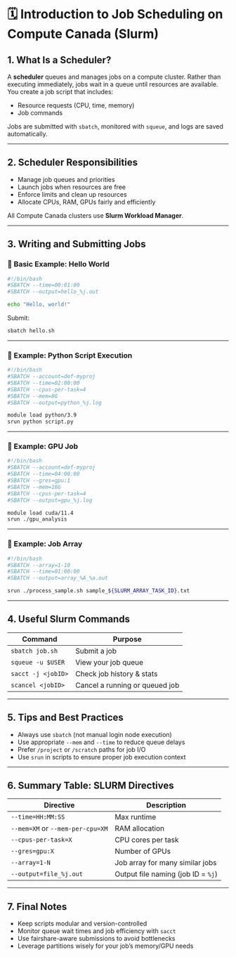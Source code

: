 # 🗓️ Introduction to Job Scheduling on Compute Canada (Slurm)

## 1. What Is a Scheduler?
A **scheduler** queues and manages jobs on a compute cluster. Rather than executing immediately, jobs wait in a queue until resources are available. You create a job script that includes:

- Resource requests (CPU, time, memory)
- Job commands

Jobs are submitted with `sbatch`, monitored with `squeue`, and logs are saved automatically.

---

## 2. Scheduler Responsibilities

- Manage job queues and priorities
- Launch jobs when resources are free
- Enforce limits and clean up resources
- Allocate CPUs, RAM, GPUs fairly and efficiently

All Compute Canada clusters use **Slurm Workload Manager**.

---

## 3. Writing and Submitting Jobs

### 🔹 Basic Example: Hello World
```bash
#!/bin/bash
#SBATCH --time=00:01:00
#SBATCH --output=hello_%j.out

echo "Hello, world!"
```
Submit:
```bash
sbatch hello.sh
```

---

### 🔹 Example: Python Script Execution
```bash
#!/bin/bash
#SBATCH --account=def-myproj
#SBATCH --time=02:00:00
#SBATCH --cpus-per-task=4
#SBATCH --mem=8G
#SBATCH --output=python_%j.log

module load python/3.9
srun python script.py
```

---

### 🔹 Example: GPU Job
```bash
#!/bin/bash
#SBATCH --account=def-myproj
#SBATCH --time=04:00:00
#SBATCH --gres=gpu:1
#SBATCH --mem=16G
#SBATCH --cpus-per-task=4
#SBATCH --output=gpu_%j.log

module load cuda/11.4
srun ./gpu_analysis
```

---

### 🔹 Example: Job Array
```bash
#!/bin/bash
#SBATCH --array=1-10
#SBATCH --time=01:00:00
#SBATCH --output=array_%A_%a.out

srun ./process_sample.sh sample_${SLURM_ARRAY_TASK_ID}.txt
```

---

## 4. Useful Slurm Commands

| Command                | Purpose                                |
|------------------------|----------------------------------------|
| `sbatch job.sh`        | Submit a job                           |
| `squeue -u $USER`      | View your job queue                    |
| `sacct -j <jobID>`     | Check job history & stats              |
| `scancel <jobID>`      | Cancel a running or queued job         |

---

## 5. Tips and Best Practices

- Always use `sbatch` (not manual login node execution)
- Use appropriate `--mem` and `--time` to reduce queue delays
- Prefer `/project` or `/scratch` paths for job I/O
- Use `srun` in scripts to ensure proper job execution context

---

## 6. Summary Table: SLURM Directives

| Directive            | Description                             |
|----------------------|-----------------------------------------|
| `--time=HH:MM:SS`    | Max runtime                             |
| `--mem=XM` or `--mem-per-cpu=XM` | RAM allocation              |
| `--cpus-per-task=X`  | CPU cores per task                      |
| `--gres=gpu:X`       | Number of GPUs                          |
| `--array=1-N`        | Job array for many similar jobs         |
| `--output=file_%j.out` | Output file naming (job ID = `%j`)    |

---

## 7. Final Notes

- Keep scripts modular and version-controlled
- Monitor queue wait times and job efficiency with `sacct`
- Use fairshare-aware submissions to avoid bottlenecks
- Leverage partitions wisely for your job’s memory/GPU needs
